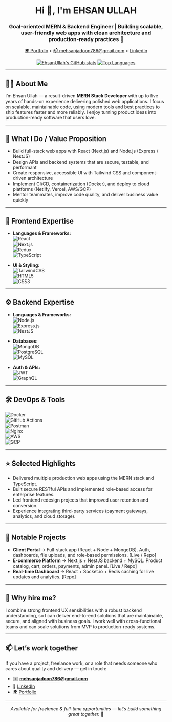 <h1 align="center">Hi 👋, I'm EHSAN ULLAH</h1>
<h3 align="center">Goal-oriented MERN & Backend Engineer | Building scalable, user-friendly web apps with clean architecture and production-ready practices 🚀</h3>

<p align="center">
  <a href="https://ehsanportfoliosite.netlify.app" target="_blank">🌍 Portfolio</a> •
  <a href="mailto:mehsanjadoon786@gmail.com">📫 mehsanjadoon786@gmail.com</a> •
  <a href="https://www.linkedin.com/in/cdehsan/" target="_blank">LinkedIn</a>
</p>

<p align="center">
  <a href="https://github.com/imehsans"><img alt="EhsanUllah's GitHub stats" src="https://github-readme-stats.vercel.app/api?username=imehsans&theme=prussian&show_icons=true" /></a>
  <a href="https://github.com/imehsans"><img alt="Top Languages" src="https://github-readme-stats.vercel.app/api/top-langs/?username=imehsans&layout=compact" /></a>
</p>

---

## 👨‍💻 About Me  
I’m Ehsan Ullah — a result-driven **MERN Stack Developer** with up to five years of hands-on experience delivering polished web applications. I focus on scalable, maintainable code, using modern tools and best practices to ship features faster and more reliably. I enjoy turning product ideas into production-ready software that users love.

---

## 🚀 What I Do / Value Proposition
- Build full-stack web apps with React (Next.js) and Node.js (Express / NestJS)  
- Design APIs and backend systems that are secure, testable, and performant  
- Create responsive, accessible UI with Tailwind CSS and component-driven architecture  
- Implement CI/CD, containerization (Docker), and deploy to cloud platforms (Netlify, Vercel, AWS/GCP)  
- Mentor teammates, improve code quality, and deliver business value quickly  

---

## 🎨 Frontend Expertise
- **Languages & Frameworks:**  
  ![React](https://img.shields.io/badge/React-20232A?style=for-the-badge&logo=react&logoColor=61DAFB)  
  ![Next.js](https://img.shields.io/badge/Next.js-000000?style=for-the-badge&logo=nextdotjs&logoColor=white)  
  ![Redux](https://img.shields.io/badge/Redux-593D88?style=for-the-badge&logo=redux&logoColor=white)  
  ![TypeScript](https://img.shields.io/badge/TypeScript-007ACC?style=for-the-badge&logo=typescript&logoColor=white)  

- **UI & Styling:**  
  ![TailwindCSS](https://img.shields.io/badge/Tailwind_CSS-38B2AC?style=for-the-badge&logo=tailwind-css&logoColor=white)  
  ![HTML5](https://img.shields.io/badge/HTML5-E34F26?style=for-the-badge&logo=html5&logoColor=white)  
  ![CSS3](https://img.shields.io/badge/CSS3-1572B6?style=for-the-badge&logo=css3&logoColor=white)  

---

## ⚙️ Backend Expertise
- **Languages & Frameworks:**  
  ![Node.js](https://img.shields.io/badge/Node.js-43853D?style=for-the-badge&logo=node-dot-js&logoColor=white)  
  ![Express.js](https://img.shields.io/badge/Express.js-000000?style=for-the-badge&logo=express&logoColor=white)  
  ![NestJS](https://img.shields.io/badge/NestJS-E0234E?style=for-the-badge&logo=nestjs&logoColor=white)  

- **Databases:**  
  ![MongoDB](https://img.shields.io/badge/MongoDB-4EA94B?style=for-the-badge&logo=mongodb&logoColor=white)  
  ![PostgreSQL](https://img.shields.io/badge/PostgreSQL-316192?style=for-the-badge&logo=postgresql&logoColor=white)  
  ![MySQL](https://img.shields.io/badge/MySQL-4479A1?style=for-the-badge&logo=mysql&logoColor=white)  

- **Auth & APIs:**  
  ![JWT](https://img.shields.io/badge/JWT-000000?style=for-the-badge&logo=jsonwebtokens&logoColor=white)  
  ![GraphQL](https://img.shields.io/badge/GraphQL-E10098?style=for-the-badge&logo=graphql&logoColor=white)  

---

## 🛠️ DevOps & Tools
![Docker](https://img.shields.io/badge/Docker-2496ED?style=for-the-badge&logo=docker&logoColor=white)  
![GitHub Actions](https://img.shields.io/badge/GitHub%20Actions-2088FF?style=for-the-badge&logo=github-actions&logoColor=white)  
![Postman](https://img.shields.io/badge/Postman-FF6C37?style=for-the-badge&logo=postman&logoColor=white)  
![Nginx](https://img.shields.io/badge/Nginx-009639?style=for-the-badge&logo=nginx&logoColor=white)  
![AWS](https://img.shields.io/badge/AWS-232F3E?style=for-the-badge&logo=amazon-aws&logoColor=white)  
![GCP](https://img.shields.io/badge/GCP-4285F4?style=for-the-badge&logo=google-cloud&logoColor=white)  

---

## ⭐ Selected Highlights
- Delivered multiple production web apps using the MERN stack and TypeScript.  
- Built secure RESTful APIs and implemented role-based access for enterprise features.  
- Led frontend redesign projects that improved user retention and conversion.  
- Experience integrating third-party services (payment gateways, analytics, and cloud storage).  

---

## 📁 Notable Projects
- **Client Portal** → Full-stack app (React + Node + MongoDB). Auth, dashboards, file uploads, and role-based permissions. [Live / Repo]  
- **E-commerce Platform** → Next.js + NestJS backend + MySQL. Product catalog, cart, orders, payments, admin panel. [Live / Repo]  
- **Real-time Dashboard** → React + Socket.io + Redis caching for live updates and analytics. [Repo]  

---

## 💼 Why hire me?
I combine strong frontend UX sensibilities with a robust backend understanding, so I can deliver end-to-end solutions that are maintainable, secure, and aligned with business goals. I work well with cross-functional teams and can scale solutions from MVP to production-ready systems.

---

## 📫 Let’s work together
If you have a project, freelance work, or a role that needs someone who cares about quality and delivery — get in touch:  
- ✉️ **mehsanjadoon786@gmail.com**  
- 🔗 [LinkedIn](https://www.linkedin.com/in/cdehsan/)  
- 🌍 [Portfolio](https://ehsanportfoliosite.netlify.app)  

---

<p align="center">
  <em>Available for freelance & full-time opportunities — let’s build something great together.</em> 🚀
</p>
